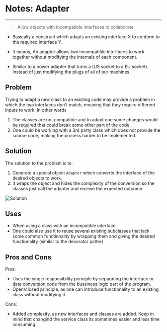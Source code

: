 # Notes: Adapter
---

> Allow objects with incompatible interfaces to collaborate

- Basically a construct which adapts an existing interface X to conform to the required interface Y.

- It means, An adapter allows two incompatible interfaces to work together without modifying the internals of each component.

- Similar to a power adapter that turns a (US socket to a EU socket). Instead of just modifying the plugs of all of our machines

## Problem

Trying to adapt a new class to an existing code may provide a problem in which the two interfaces don't match, meaning that they require different inputs to work. In other words

1. The classes are not compatible and to adapt one some changes would be required that could break some other part of the code.
2. One could be working with a 3rd party class which does not provide the source code, making the process harder to be implemented.

## Solution

The solution to the problem is to.

1. Generate a special object `Adapter` which converts the interface of the desired objects to work.
2. It wraps the object and hides the complexity of the conversion so the classes just call the adapter and receive the expected outcome.

![Solution](https://refactoring.guru/images/patterns/diagrams/adapter/structure-object-adapter-indexed.png)

## Uses

- When using a class with an incompatible interface.
- One could also use it to reuse several existing subclasses that lack some common functionality by wrapping them and giving the desired functionality (similar to the decorator patter)

## Pros and Cons

Pros:
- Uses the single responsibility principle by separating the interface or data conversion code from the bussiness logic part of the program.
- Open/closed principle, as one can introduce functionality to an existing class without modifying it.

Cons:
- Added complexity, as new interfaces and classes are added. Keep in mind that changind the service class its sometimes easier and less time consuming.
